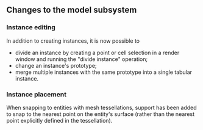 ## Changes to the model subsystem

### Instance editing

In addition to creating instances, it is now possible to
+ divide an instance by creating a point or cell selection in a
  render window and running the "divide instance" operation;
+ change an instance's prototype;
+ merge multiple instances with the same prototype into a
  single tabular instance.

### Instance placement

When snapping to entities with mesh tessellations, support has been
added to snap to the nearest point on the entity's surface (rather
than the nearest point explicitly defined in the tessellation).
